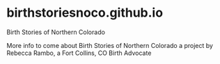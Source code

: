 # birthstoriesnoco.github.io
Birth Stories of Northern Colorado

More info to come about Birth Stories of Northern Colorado
a project by Rebecca Rambo, a Fort Collins, CO Birth Advocate
